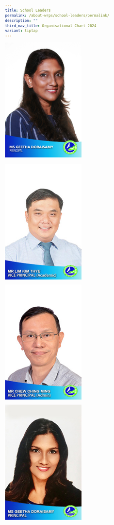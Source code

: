 ```yaml
---
title: School Leaders
permalink: /about-wrps/school-leaders/permalink/
description: ""
third_nav_title: Organisational Chart 2024
variant: tiptap
---
```

<p></p><div class="isomer-image-wrapper"><img style="width: 50%;" height="auto" width="100%" alt="" src="/images/Staff/115__Ms_Geetha_Doraisamy.jpg"></div><h4></h4><div class="isomer-image-wrapper"><img style="width: 50%;" height="auto" width="100%" alt="" src="/images/Staff/2__Mr_Lim_Kim_Thye__VP_Acad_.jpg"></div><p></p><p></p><div class="isomer-image-wrapper"><img style="width: 50%;" height="auto" width="100%" alt="" src="/images/Staff/3__Mr_Chew_Ching_Ming__VP_Admin_.jpg"></div><p></p><div class="isomer-image-wrapper"><img style="width: 50%;" height="auto" width="100%" alt="" src="/images/Staff/1__Ms_Geetha_Doraisamy__Principal_.jpg"></div><p></p>